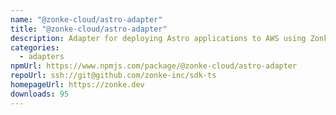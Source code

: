 ```yaml
---
name: "@zonke-cloud/astro-adapter"
title: "@zonke-cloud/astro-adapter"
description: Adapter for deploying Astro applications to AWS using Zonké.
categories:
  - adapters
npmUrl: https://www.npmjs.com/package/@zonke-cloud/astro-adapter
repoUrl: ssh://git@github.com/zonke-inc/sdk-ts
homepageUrl: https://zonke.dev
downloads: 95
---
```


